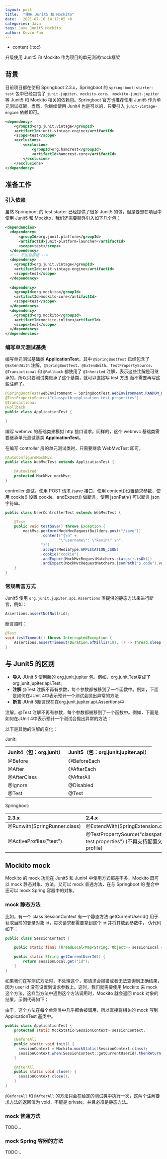 ```yaml
---
layout: post
title:  "使用 Junit5 和 Mockito"
date:   2021-07-16 14:12:05 +8
categories: Java
tags: Java Junit5 Mockito
author: Kevin Fan
---
```


* content
  {:toc}

升级使用 Junit5 和 Mockito 作为项目的单元测试mock框架
<!-- more -->

## 背景

目前项目都在使用 Springboot 2.3.x，Springboot 的 `spring-boot-starter-test` 包中已经包含了 `junit-jupiter`、`mockito-core`、
`mockito-junit-jupiter` 等 Junit5 和 Mockito 相关的依赖包。Springboot 官方也推荐使用 Junit5 作为单元测试框架，当然，你继续使用 Junit4
也是可以的，只要引入 `junit-vintage-engine` 依赖即可。

```xml
<dependency>
    <groupId>org.junit.vintage</groupId>
    <artifactId>junit-vintage-engine</artifactId>
    <scope>test</scope>
    <exclusions>
        <exclusion>
            <groupId>org.hamcrest</groupId>
            <artifactId>hamcrest-core</artifactId>
        </exclusion>
    </exclusions>
</dependency>
```

## 准备工作

### 引入依赖

虽然 Springboot 的 test starter 已经提供了很多 Junit5 的包，但是要想在项目中使用 Junit5 和 Mockito，我们还需要额外引入如下几个包：

```xml
<dependencies>
  <dependency>
      <groupId>org.junit.platform</groupId>
      <artifactId>junit-platform-launcher</artifactId>
      <scope>test</scope>
  </dependency>
  <!-- 不加会报错 -->
  <dependency>
    <groupId>org.junit.vintage</groupId>
    <artifactId>junit-vintage-engine</artifactId>
    <scope>test</scope>
  </dependency>
  
  <dependency>
    <groupId>org.mockito</groupId>
    <artifactId>mockito-core</artifactId>
    <scope>test</scope>
  </dependency>
  <dependency>
    <groupId>org.mockito</groupId>
    <artifactId>mockito-inline</artifactId>
    <scope>test</scope>
  </dependency>
</dependencies>
```

### 编写单元测试基类

编写单元测试基础类 **ApplicationTest**，其中 `@SpringBootTest` 已经包含了 `@ExtendWith` 注解，`@SpringBootTest`、`@ExtendWith`、`TestPropertySource`、
`@Transactional` 和 `@Rollback` 都使用了 `@Inherited` 注解，表示这些注解是可继承的，所以只要测试类继承了这个基类，就可以直接写 test 方法
而不需要再写这些注解了。

```java
@SpringBootTest(webEnvironment = SpringBootTest.WebEnvironment.RANDOM_PORT, classes = Application.class)
@TestPropertySource("classpath:application-test.properties")
@Transactional
@Rollback
public class ApplicationTest {
    
}
```

编写 webmvc 的基础类来模拟 http 接口请求。同样的，这个 webmvc 基础类需要继承单元测试基类 **ApplicationTest**。

在编写 controller 层的单元测试类时，只需要继承 WebMvcTest 即可。

```java
@AutoConfigureMockMvc
public class WebMvcTest extends ApplicationTest {
    
    @Autowired
    protected MockMvc mockMvc;
}
```

controller 测试，使用 POST 请求 /save 接口，使用 content()设置请求参数，使用 cookie() 设置 cookie。andExpect() 做断言，使用 jsonPath()
可以断言 json 字符串。

```java
public class UserControllerTest extends WebMvcTest {
    
    @Test
    public void testSave() throws Exception {
        mockMvc.perform(MockMvcRequestBuilders.post("/save"))
                .content("{\n" +
                        "\"username\": \"kevin\" \n",
                "}")
                .accept(MediaType.APPLICATION_JSON)
                .cookie("cookie")
                .andExpect(MockMvcRequestMatchers.status().isOk())
                .andExpect(MockMvcRequestMatchers.jsonPath("$.code").value(0));
    }
}
```

### 常规断言方式

Junit5 使用 `org.junit.jupiter.api.Assertions` 类提供的静态方法来进行断言，例如：

```java
Assertions.assertNotNull(id);
```

断言超时：
```java
@Test
void testTimeout() throws InterruptedException {
    Assertions.assertTimeout(Duration.ofMillis(10), () -> Thread.sleep(100));
}
```

## 与 Junit5 的区别

* **导入** JUnit 5 使用新的 org.junit.jupiter 包。例如，org.junit.Test变成了org.junit.jupiter.api.Test。
* **注解** @Test 注解不再有参数，每个参数都被移到了一个函数中。例如，下面是如何在JUnit 4中表示预计一个测试会抛出异常的方法
* **断言** JUnit 5断言现在在org.junit.jupiter.api.Assertions中

注解。@Test 注解不再有参数，每个参数都被移到了一个函数中。例如，下面是如何在JUnit 4中表示预计一个测试会抛出异常的方法：

以下是其他的注解的变化：

Junit:

|Junit4（包：org.junit）|  Junit5（包：org.junit.jupiter.api）|
|:---|:---|
|@Before|	@BeforeEach|
|@After|	@AfterEach|
|@AfterClass|	@AfterAll|
|@Ignore|	@Disabled|
|@Test	|@Test|

Springboot:

|2.3.x|2.4.x|
|:---|:---|
|@Runwith(SpringRunner.class)|	@ExtendWith(SpringExtension.class)|
|@ActiveProfiles("test")|@TestPropertySource("classpath:application-test.properties") (不再支持配置文件中指定profile)|

## Mockito mock

Mockito 的 mock 功能在 Junit5 和 Junit4 中使用方式都差不多，Mockito 既可以 mock 静态对象、方法，又可以 mock 普通方法，在与 Springboot 的
整合中还可以 mock Spring 容器中的对象。

### mock 静态方法

比如，有一个 class SessionContext 有一个静态方法 getCurrentUserId() 用于获取当前的登录对象 id，每次请求都需要拿到这个 id 并将其放到参数中，
伪代码如下：

```java
public class SessionContext {
    
    public static final ThreadLocal<Map<String, Object>> sessionLocal = new ThreadLocal<>();
    
    public static String getCurrentUserId() {
        return sessionLocal.get("id");
    }
}
```

如果我们在写测试方法时，不处理这个，那请求会报错或者无法查询到正确结果，因为 user id 没有设置到请求参数上。这时，我们就需要使用 Mockito 来 mock
这个方法，这样当方法中遇到这个方法调用时，Mockito 就会返回 mock 对象的结果，示例代码如下：

由于，这个方法在每个单测类中几乎都会被调用，所以直接将相关的 mock 写到 ApplicationTest 基类中。
```java
public class ApplicationTest {
    protected static MockStatic<SessionContext> sessionContext;
    
    @BeforeAll
    public static void init() {
      sessionContext = Mockito.mockStatic(SessionContext.class);
      sessionContext.when(SessionContext::getCurrentUserId).thenReturn("123");
    }
    
    @AfterAll
    public static void close() {
      sessionContext.close();
    }
}
```

`@BeforeAll` 和 `@AfterAll` 的方法只会在给定的测试类中执行一次，这两个注解要求方法的返回值为 void，不能是 private，并且必须是静态方法。

### mock 普通方法

TODO...

### mock Spring 容器的方法

TODO...


